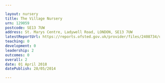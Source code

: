 ```yaml
---

layout: nursery
title: The Village Nursery
urn: 129059
postcode: SE13 7UW
address: St. Marys Centre, Ladywell Road, LONDON, SE13 7UW
latestReportUrl: https://reports.ofsted.gov.uk/provider/files/2408734/urn/129059.pdf
teaching: 0
development: 0
leadership: 2
outcomes: 0
overall: 2
date: 01 April 2018 
datePublish: 28/05/2014

---
```

